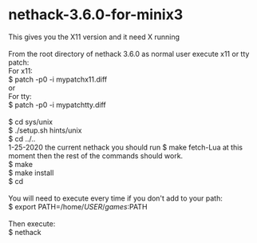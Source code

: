 # nethack-3.6.0-for-minix3
This gives you the X11 version and it need X running <br />
<br />
From the root directory of nethack 3.6.0 as normal user execute x11 or tty patch: <br />
For x11: <br />
$ patch -p0 -i mypatchx11.diff <br />
or <br />
For tty: <br />
$ patch -p0 -i mypatchtty.diff <br />
<br />
$ cd sys/unix <br />
$ ./setup.sh hints/unix <br />
$ cd ../.. <br />
1-25-2020 the current nethack you should run $ make fetch-Lua at this moment then the rest of the commands should work. <br />
$ make <br />
$ make install <br />
$ cd <br />
<br />
You will need to execute every time if you don't add to your path: <br />
$ export PATH=/home/$USER/games:$PATH <br />
<br />
Then execute: <br />
$ nethack <br />
